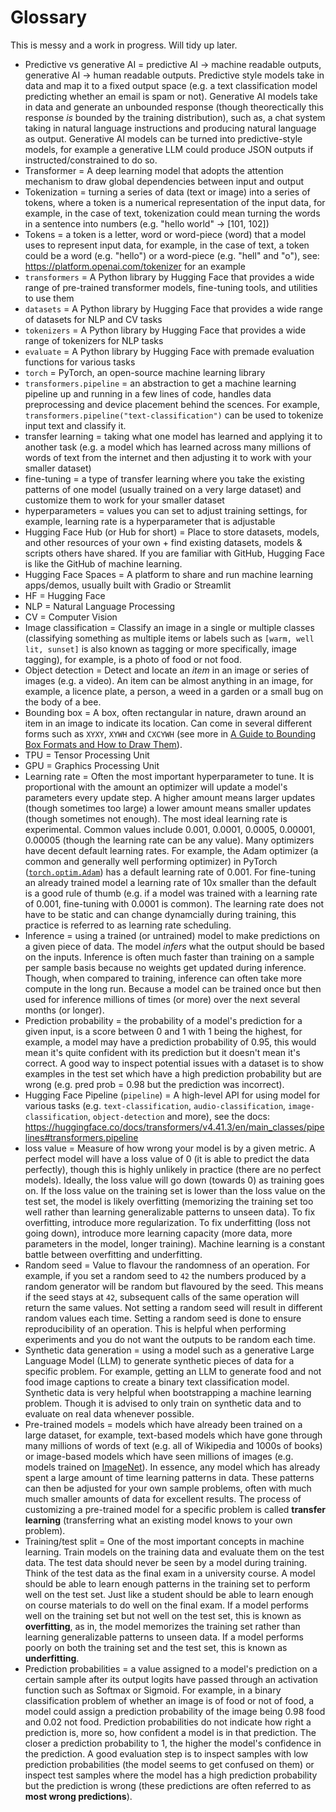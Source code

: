 # Glossary

This is messy and a work in progress. Will tidy up later.

* Predictive vs generative AI = predictive AI -> machine readable outputs, generative AI -> human readable outputs. Predictive style models take in data and map it to a fixed output space (e.g. a text classification model predicting whether an email is spam or not). Generative AI models take in data and generate an unbounded response (though theorectically this response *is* bounded by the training distribution), such as, a chat system taking in natural language instructions and producing natural language as output. Generative AI models can be turned into predictive-style models, for example a generative LLM could produce JSON outputs if instructed/constrained to do so.
* Transformer = A deep learning model that adopts the attention mechanism to draw global dependencies between input and output
* Tokenization = turning a series of data (text or image) into a series of tokens, where a token is a numerical representation of the input data, for example, in the case of text, tokenization could mean turning the words in a sentence into numbers (e.g. "hello world" -> [101, 102])
* Tokens = a token is a letter, word or word-piece (word) that a model uses to represent input data, for example, in the case of text, a token could be a word (e.g. "hello") or a word-piece (e.g. "hell" and "o"), see: https://platform.openai.com/tokenizer for an example
* `transformers` = A Python library by Hugging Face that provides a wide range of pre-trained transformer models, fine-tuning tools, and utilities to use them 
* `datasets` = A Python library by Hugging Face that provides a wide range of datasets for NLP and CV tasks
* `tokenizers` = A Python library by Hugging Face that provides a wide range of tokenizers for NLP tasks
* `evaluate` = A Python library by Hugging Face with premade evaluation functions for various tasks
* `torch` = PyTorch, an open-source machine learning library
* `transformers.pipeline` = an abstraction to get a machine learning pipeline up and running in a few lines of code, handles data preprocessing and device placement behind the scences. For example, `transformers.pipeline("text-classification")` can be used to tokenize input text and classify it.
* transfer learning = taking what one model has learned and applying it to another task (e.g. a model which has learned across many millions of words of text from the internet and then adjusting it to work with your smaller dataset)
* fine-tuning = a type of transfer learning where you take the existing patterns of one model (usually trained on a very large dataset) and customize them to work for your smaller dataset 
* hyperparameters = values you can set to adjust training settings, for example, learning rate is a hyperparameter that is adjustable 
* Hugging Face Hub (or Hub for short) = Place to store datasets, models, and other resources of your own + find existing datasets, models & scripts others have shared. If you are familiar with GitHub, Hugging Face is like the GitHub of machine learning.
* Hugging Face Spaces = A platform to share and run machine learning apps/demos, usually built with Gradio or Streamlit
* HF = Hugging Face
* NLP = Natural Language Processing
* CV = Computer Vision
* Image classification = Classify an image in a single or multiple classes (classifying something as multiple items or labels such as `[warm, well lit, sunset]` is also known as tagging or more specifically, image tagging), for example, is a photo of food or not food.
* Object detection = Detect and locate an *item* in an image or series of images (e.g. a video). An item can be almost anything in an image, for example, a licence plate, a person, a weed in a garden or a small bug on the body of a bee.
* Bounding box = A box, often rectangular in nature, drawn around an item in an image to indicate its location. Can come in several different forms such as `XYXY`, `XYWH` and `CXCYWH` (see more in [A Guide to Bounding Box Formats and How to Draw Them](https://www.learnml.io/posts/a-guide-to-bounding-box-formats/)).
* TPU = Tensor Processing Unit
* GPU = Graphics Processing Unit
* Learning rate = Often the most important hyperparameter to tune. It is proportional with the amount an optimizer will update a model's parameters every update step. A higher amount means larger updates (though sometimes too large) a lower amount means smaller updates (though sometimes not enough). The most ideal learning rate is experimental. Common values include 0.001, 0.0001, 0.0005, 0.00001, 0.00005 (though the learning rate can be any value). Many optimizers have decent default learning rates. For example, the Adam optimizer (a common and generally well performing optimizer) in PyTorch ([`torch.optim.Adam`](https://pytorch.org/docs/stable/generated/torch.optim.Adam.html)) has a default learning rate of 0.001. For fine-tuning an already trained model a learning rate of 10x smaller than the default is a good rule of thumb (e.g. if a model was trained with a learning rate of 0.001, fine-tuning with 0.0001 is common). The learning rate does not have to be static and can change dynamcially during training, this practice is referred to as learning rate scheduling.
* Inference = using a trained (or untrained) model to make predictions on a given piece of data. The model *infers* what the output should be based on the inputs. Inference is often much faster than training on a sample per sample basis because no weights get updated during inference. Though, when compared to training, inference can often take more compute in the long run. Because a model can be trained once but then used for inference millions of times (or more) over the next several months (or longer). 
* Prediction probability = the probability of a model's prediction for a given input, is a score between 0 and 1 with 1 being the highest, for example, a model may have a prediction probability of 0.95, this would mean it's quite confident with its prediction but it doesn't mean it's correct. A good way to inspect potential issues with a dataset is to show examples in the test set which have a high prediction probability but are wrong (e.g. pred prob = 0.98 but the prediction was incorrect).
* Hugging Face Pipeline (`pipeline`)  = A high-level API for using model for various tasks (e.g. `text-classification`, `audio-classification`, `image-classification`, `object-detection` and more), see the docs: https://huggingface.co/docs/transformers/v4.41.3/en/main_classes/pipelines#transformers.pipeline 
* loss value = Measure of how wrong your model is by a given metric. A perfect model will have a loss value of 0 (it is able to predict the data perfectly), though this is highly unlikely in practice (there are no perfect models). Ideally, the loss value will go down (towards 0) as training goes on. If the loss value on the training set is lower than the loss value on the test set, the model is likely overfitting (memorizing the training set too well rather than learning generalizable patterns to unseen data). To fix overfitting, introduce more regularization. To fix underfitting (loss not going down), introduce more learning capacity (more data, more parameters in the model, longer training). Machine learning is a constant battle between overfitting and underfitting.
* Random seed = Value to flavour the randomness of an operation. For example, if you set a random seed to `42` the numbers produced by a random generator will be random but flavoured by the seed. This means if the seed stays at `42`, subsequent calls of the same operation will return the same values. Not setting a random seed will result in different random values each time. Setting a random seed is done to ensure reproducibility of an operation. This is helpful when performing experiments and you do not want the outputs to be random each time.
* Synthetic data generation = using a model such as a generative Large Language Model (LLM) to generate synthetic pieces of data for a specific problem. For example, getting an LLM to generate food and not food image captions to create a binary text classification model. Synthetic data is very helpful when bootstrapping a machine learning problem. Though it is advised to only train on synthetic data and to evaluate on real data whenever possible.
* Pre-trained models = models which have already been trained on a large dataset, for example, text-based models which have gone through many millions of words of text (e.g. all of Wikipedia and 1000s of books) or image-based models which have seen millions of images (e.g. models trained on [ImageNet](https://www.image-net.org/)). In essence, any model which has already spent a large amount of time learning patterns in data. These patterns can then be adjusted for your own sample problems, often with much much smaller amounts of data for excellent results. The process of customizing a pre-trained model for a specific problem is called **transfer learning** (transferring what an existing model knows to your own problem).
* Training/test split = One of the most important concepts in machine learning. Train models on the training data and evaluate them on the test data. The test data should never be seen by a model during training. Think of the test data as the final exam in a university course. A model should be able to learn enough patterns in the training set to perform well on the test set. Just like a student should be able to learn enough on course materials to do well on the final exam. If a model performs well on the training set but not well on the test set, this is known as **overfitting**, as in, the model memorizes the training set rather than learning generalizable patterns to unseen data. If a model performs poorly on both the training set and the test set, this is known as **underfitting**.  
* Prediction probabilities = a value assigned to a model's prediction on a certain sample after its output logits have passed through an activation function such as Softmax or Sigmoid. For example, in a binary classification problem of whether an image is of food or not of food, a model could assign a prediction probability of the image being 0.98 food and 0.02 not food. Prediction probabilities do not indicate how right a prediction is, more so, how confident a model is in that prediction. The closer a prediction probability to 1, the higher the model's confidence in the prediction. A good evaluation step is to inspect samples with low prediction probabilities (the model seems to get confused on them) or inspect test samples where the model has a high prediction probability but the prediction is wrong (these predictions are often referred to as **most wrong predictions**).